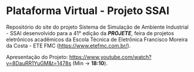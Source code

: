 # Plataforma Virtual - Projeto SSAI
 
Repositório do site do projeto Sistema de Simulação de Ambiente Industrial - SSAI desenvolvido para a 41° edição da *__PROJETE__*, feira de projetos eletrônicos acadêmicos da Escola Técnica de Eletrônica Francisco Moreira da Costa - ETE FMC (https://www.etefmc.com.br/).

Apresentação do Projeto: https://www.youtube.com/watch?v=8DauRR1YuGM&t=1478s (Min -> __18:10__).